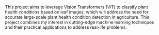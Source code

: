 This project aims to leverage Vision Transformers (ViT) to classify plant health conditions based on leaf
images, which will address the need for accurate large-scale plant health condition detection in
agriculture. This project combines my interest in cutting-edge machine learning techniques and their
practical applications to address real-life problems.
